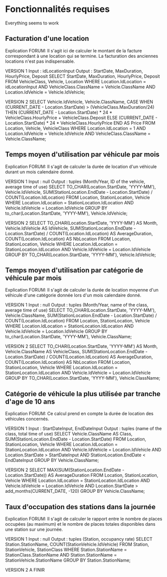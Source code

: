 Fonctionnalités requises
========================
Everything seems to work

Facturation d'une location
--------------------------
Explication FORUM: Il s'agit ici de calculer le montant de la facture correspondant à une location qui se termine. La facturation des anciennes locations n'est pas indispensable.

VERSION 1
Input : idLocationInput
Output : StartDate, MaxDuration, HourlyPrice, Deposit
	SELECT StartDate, MaxDuration, HourlyPrice, Deposit
	FROM VehicleClass, Vehicle, Location
	WHERE Location.IdLocation = idLocationInput
	AND VehicleClass.ClassName = Vehicle.ClassName
	AND Location.IdVehicle = Vehicle.IdVehicle;

VERSION 2
SELECT 	Vehicle.IdVehicle,
				Vehicle.ClassName,
				CASE WHEN (CURRENT_DATE - Location.StartDate) > (VehicleClass.MaxDuration/24)
						 THEN (CURRENT_DATE - Location.StartDate) * 24 * VehicleClass.HourlyPrice + VehicleClass.Deposit
						 ELSE (CURRENT_DATE - Location.StartDate) * 24 * VehicleClass.HourlyPrice
						 END AS Price
FROM Location, Vehicle, VehicleClass
WHERE Location.IdLocation = 1
AND		Location.IdVehicle = Vehicle.IdVehicle
AND		VehicleClass.ClassName = Vehicle.ClassName;

Temps moyen d'utilisation par véhicule par mois
-----------------------------------------------
Explication FORUM: Il s'agit de calculer la durée de location d'un véhicule durant un mois calendaire donné.

VERSION 1
Input : null
Output : tuples (Month/Year, ID of the vehicle, average time of use)
	SELECT 	TO_CHAR(Location.StartDate, 'YYYY-MM'),
			Vehicle.IdVehicle,
			SUM(StationLocation.EndDate - Location.StartDate) / COUNT(Location.IdLocation)
	FROM Location, StationLocation, Vehicle
	WHERE Location.IdLocation = StationLocation.IdLocation
	AND Vehicle.IdVehicle = Location.IdVehicle
	GROUP BY to_char(Location.StartDate, 'YYYY-MM'), Vehicle.IdVehicle;

VERSION 2
SELECT 	TO_CHAR(Location.StartDate, 'YYYY-MM') AS Month,
		Vehicle.IdVehicle AS IdVehicle,
		SUM(StationLocation.EndDate - Location.StartDate) / COUNT(Location.IdLocation) AS AverageDuration,
		COUNT(Location.IdLocation) AS NbLocation
FROM Location, StationLocation, Vehicle
WHERE Location.IdLocation = StationLocation.IdLocation
AND Vehicle.IdVehicle = Location.IdVehicle
GROUP BY TO_CHAR(Location.StartDate, 'YYYY-MM'), Vehicle.IdVehicle;

Temps moyen d'utilisation par catégorie de véhicule par mois
------------------------------------------------------------
Explication FORUM: Il s'agit de calculer la durée de location moyenne d'un véhicule d'une catégorie donnée lors d'un mois calendaire donné.

VERSION 1
Input : null
Output : tuples (Month/Year, name of the class, average time of use)
	SELECT 	TO_CHAR(Location.StartDate, 'YYYY-MM'),
			Vehicle.ClassName,
			SUM(StationLocation.EndDate - Location.StartDate) / COUNT(Location.IdLocation)
	FROM Location, StationLocation, Vehicle
	WHERE Location.IdLocation = StationLocation.IdLocation
	AND Vehicle.IdVehicle = Location.IdVehicle
	GROUP BY to_char(Location.StartDate, 'YYYY-MM'), Vehicle.ClassName;

VERSION 2
SELECT 	TO_CHAR(Location.StartDate, 'YYYY-MM') AS Month,
		Vehicle.ClassName AS VehicleClass,
		SUM(StationLocation.EndDate - Location.StartDate) / COUNT(Location.IdLocation) AS AverageDuration,
		COUNT(Location.IdLocation) AS NbLocation
FROM Location, StationLocation, Vehicle
WHERE Location.IdLocation = StationLocation.IdLocation
AND Vehicle.IdVehicle = Location.IdVehicle
GROUP BY TO_CHAR(Location.StartDate, 'YYYY-MM'), Vehicle.ClassName;

Catégorie de véhicule la plus utilisée par tranche d'age de 10 ans
------------------------------------------------------------------
Explication FORUM: Ce calcul prend en compte la durée de location des véhicules concernés.

VERSION 1
Input : StartDateInput, EndDateInput
Output : tuples (name of the class, total time of use)
	SELECT 	Vehicle.ClassName AS Class,
			SUM(StationLocation.EndDate - Location.StartDate)
	FROM Location, StationLocation, Vehicle
	WHERE Location.IdLocation = StationLocation.IdLocation
	AND Vehicle.IdVehicle = Location.IdVehicle
	AND Location.StartDate > StartDateInput
	AND StationLocation.EndDate < EndDateInput
	GROUP BY Vehicle.ClassName;

VERSION 2
SELECT MAX(SUM(StationLocation.EndDate - Location.StartDate)) AS AverageDuration
FROM Location, StationLocation, Vehicle
WHERE Location.IdLocation = StationLocation.IdLocation
AND Vehicle.IdVehicle = Location.IdVehicle
AND Location.StartDate > add_months(CURRENT_DATE, -120)
GROUP BY Vehicle.ClassName;

Taux d'occupation des stations dans la journée
----------------------------------------------
Explication FORUM: Il s'agit de calculer le rapport entre le nombre de places occupées (au maximum) et le nombre de places totales disponibles dans une station sur une journée.

VERSION 1
Input : null
Output : tuples (Station, occupancy rate)
	SELECT Station.StationName, COUNT(StationVehicle.IdVehicle)
	FROM Station, StationVehicle, StationClass
	WHERE Station.StationName = StationClass.StationName
	AND Station.StationName = StationVehicle.StationName
	GROUP BY Station.StationName;

VERSION 2
A FINIR
